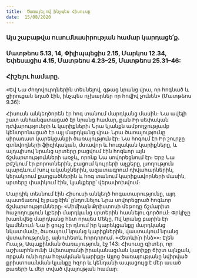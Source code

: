 ```yaml
---
title:  Ծառայելով ինչպես Հիսուսը
date:  15/08/2020
---
```


### Այս շաբաթվա ուսումնասիրության համար կարդացե՛ք.

### Մատթեոս 5.13, 14, Փիլիպպեցիս 2.15, Մարկոս 12.34, Եփեսացիս 4.15, Մատթեոս 4.23–25, Մատթեոս 25.31–46:

### Հիշելու համարը.
«Եվ Նա ժողովուրդներին տեսնելով, գթաց նրանց վրա, որ հոգնած և ցիրուցան եղած էին, ինչպես ոչխարներ որ հովիվ չունեն» (Մատթեոս 9.36):

Հիսուսն անկեղծորեն էր հոգ տանում մարդկանց մասին։ Նա ավելի շատ անհանգստացած էր նրանց համար, քան Իր սեփական դժվարություերի և կարիքների։ Նրա կյանքն ամբողջությամբ կենտրոնացած էր այլ մարդկանց վրա։ Նրա ծառայությունը սիրառատ կարեկցանքի ծառայություն էր։ Նա հոգում էր Իր շուրջը գտնվողների ֆիզիկական, մտավոր և հուզական կարիքները, և այդպիսով նրանց սրտերը բացվում էին հոգևոր այն ճշմարտությունների առջև, որոնք Նա սովորեցնում էր։ Երբ Նա բժշկում էր բորոտներին, բացում կույրերի աչքերը, լսողություն պարգևում խուլ ականջներին, ազատագրում դիվահարներին, կերակրում քաղցածներին և հոգ տանում կարիքավորների մասին, սրտերը փափկում էին, կյանքերը՝ վերափոխվում։

Մարդիկ տեսնում էին Հիսուսի անկեղծ հոգատարությունը, այդ պատճառով էլ բաց էին՝ ընդունելու Նրա սովորեցրած հոգևոր ճշմարտությունները։ «Միմիայն Քրիստոսի մեթոդը ճշմարիտ հաջողություն կբերի մարդկանց սրտերին հասնելու գործում։ Փրկիչը խառնվեց մարդկանց հետ որպես Մեկը, Ով նրանց բարին էր կամենում։ Նա ի ցույց էր դնում իր կարեկցանքը մարդկանց նկատմամբ, ծառայում նրանց կարիքներին, վաստակում նրանց վստահությունը, այնուհետև հորդորում. «Հետևի՛ր ինձ»»։ Էլեն Ուայթ, Ապաքինման ծառայություն, էջ 143։ Հիսուսը գիտեր, որ աշխարհն ունի Ավետարանի իրականացման կարիքը ճիշտ այնքան, որքան ունի դրա հռչակման կարիքը։ Այլոց ծառայությանը նվիրված քրիստոսանման կյանքը հզոր և կենդանի ապացույց է մեր ասած բառերի և մեր տված վկայության համար։